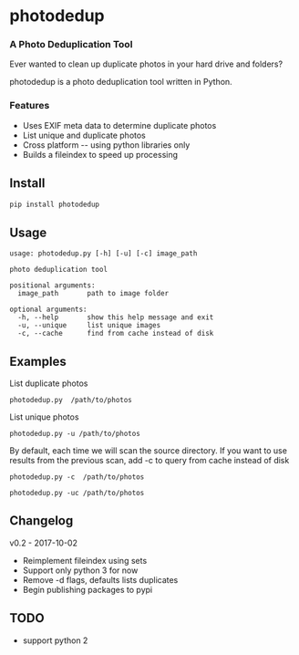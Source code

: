 # photodedup

### A Photo Deduplication Tool

Ever wanted to clean up duplicate photos in your hard drive and folders? 

photodedup is a photo deduplication tool written in Python. 

### Features
* Uses EXIF meta data to determine duplicate photos
* List unique and duplicate photos
* Cross platform -- using python libraries only
* Builds a fileindex to speed up processing

## Install

```bash
pip install photodedup
```

## Usage

```
usage: photodedup.py [-h] [-u] [-c] image_path

photo deduplication tool

positional arguments:
  image_path       path to image folder

optional arguments:
  -h, --help       show this help message and exit
  -u, --unique     list unique images
  -c, --cache      find from cache instead of disk

```

## Examples

List duplicate photos

`photodedup.py  /path/to/photos`

List unique photos

`photodedup.py -u /path/to/photos`

By default, each time we will scan the source directory. If you want to use results from the previous scan, add -c to query from cache instead of disk

`photodedup.py -c  /path/to/photos`

`photodedup.py -uc /path/to/photos`
  

## Changelog
v0.2 - 2017-10-02

- Reimplement fileindex using sets
- Support only python 3 for now
- Remove -d flags, defaults lists duplicates
- Begin publishing packages to pypi

## TODO
- support python 2
